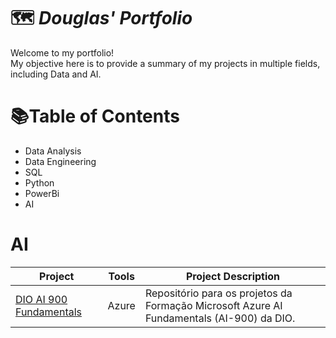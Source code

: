 # 🗺 ***Douglas' Portfolio***

Welcome to my portfolio!  
My objective here is to provide a summary of my projects in multiple fields, including Data and AI.

# 📚Table of Contents

* Data Analysis
* Data Engineering
* SQL
* Python
* PowerBi
* AI

# AI
| Project | Tools | Project Description |
|---------|-------|---------------------|
|[DIO AI 900 Fundamentals](https://github.com/DougFc-byte/DIO-AI-900-Fundamentals)| Azure | Repositório para os projetos da Formação Microsoft Azure AI Fundamentals (AI-900) da DIO.

